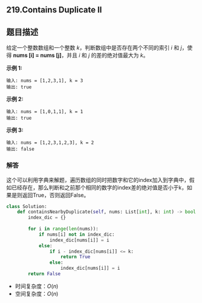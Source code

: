 ## 219.Contains Duplicate II

## 题目描述

给定一个整数数组和一个整数 *k*，判断数组中是否存在两个不同的索引 *i* 和 *j*，使得 **nums [i] = nums [j]**，并且 *i* 和 *j* 的差的绝对值最大为 *k*。

**示例 1:**

```
输入: nums = [1,2,3,1], k = 3
输出: true
```

**示例 2:**

```
输入: nums = [1,0,1,1], k = 1
输出: true
```

**示例 3:**

```
输入: nums = [1,2,3,1,2,3], k = 2
输出: false
```

### 解答

​	这个可以利用字典来解题，遍历数组的同时把数字和它的index加入到字典中，假如已经存在，那么判断和之前那个相同的数字的index差的绝对值是否小于k，如果是则返回True，否则返回False。

```python
class Solution:
    def containsNearbyDuplicate(self, nums: List[int], k: int) -> bool:
        index_dic = {}
        
        for i in range(len(nums)):
            if nums[i] not in index_dic:
                index_dic[nums[i]] = i
            else:
                if i - index_dic[nums[i]] <= k:
                    return True
                else:
                    index_dic[nums[i]] = i
        return False
```

- 时间复杂度：$O(n)$
- 空间复杂度：$O(n)$ 